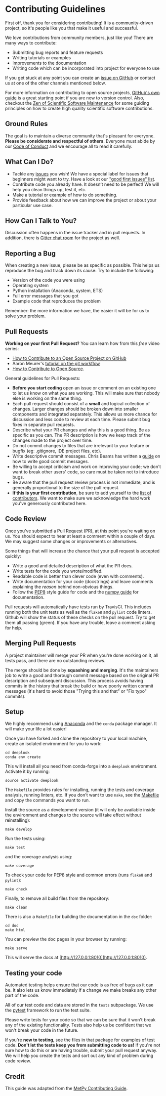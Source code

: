 # Contributing Guidelines

First off, thank you for considering contributing!
It is a community-driven project, so it's people like you that make it useful
and successful.

We love contributions from community members, just like you!
There are many ways to contribute:

* Submitting bug reports and feature requests
* Writing tutorials or examples
* Improvements to the documentation
* Writing code which can be incorporated into project for everyone to use

If you get stuck at
any point you can create an
[issue on GitHub](https://github.com/fatiando/deeplook/issues)
or contact us at one of the other channels mentioned below.

For more information on contributing to open source projects,
[GitHub's own guide](https://guides.github.com/activities/contributing-to-open-source/)
is a great starting point if you are new to version control.
Also, checkout the
[Zen of Scientific Software Maintenance](https://jrleeman.github.io/ScientificSoftwareMaintenance/)
for some guiding principles on how to create high quality scientific software contributions.


## Ground Rules

The goal is to maintain a diverse community that's pleasant for everyone.
**Please be considerate and respectful of others**.
Everyone must abide by our [Code of Conduct](CODE_OF_CONDUCT.md) and we
encourage all to read it carefully.


## What Can I Do?

* Tackle any [issues](https://github.com/fatiando/deeplook/issues)
  you wish! We have a special label for issues that beginners might want to
  try. Have a look at our
  ["good first issues" list](https://github.com/fatiando/deeplook/issues?q=is%3Aissue+is%3Aopen+label%3A%22good+first+issue%22).
* Contribute code you already have. It doesn’t need to be perfect! We will help
  you clean things up, test it, etc.
* Make a tutorial or example of how to do something.
* Provide feedback about how we can improve the project or about your
  particular use case.


## How Can I Talk to You?

Discussion often happens in the issue tracker and in pull requests.
In addition, there is
[Gitter chat room](https://gitter.im/fatiando/deeplook)
for the project as well.


## Reporting a Bug

When creating a new issue, please be as specific as possible.
This helps us reproduce the bug and track down its cause.
Try to include the following:

* Version of the code you were using
* Operating system
* Python installation (Anaconda, system, ETS)
* Full error messages that you got
* Example code that reproduces the problem

Remember: the more information we have, the easier it will be for us to solve
your problem.


## Pull Requests

**Working on your first Pull Request?**
You can learn how from this *free* video series:

* [How to Contribute to an Open Source Project on GitHub](https://egghead.io/courses/how-to-contribute-to-an-open-source-project-on-github)
* Aaron Meurer's [tutorial on the git workflow](http://www.asmeurer.com/git-workflow/)
* [How to Contribute to Open Source](https://opensource.guide/how-to-contribute/).

General guidelines for Pull Requests:

* **Before you start coding** open an issue or comment on an existing one to
  let us know on what you are working. This will make sure that nobody else is
  working on the same thing.
* Each pull request should consist of a **small** and logical collection of
  changes.
  Larger changes should be broken down into smaller components and integrated
  separately.
  This allows us more chance for discussion and less code to review at each
  time.
  Please submit bug fixes in separate pull requests.
* Describe what your PR changes and why this is a good thing. Be as specific as
  you can. The PR description is how we keep track of the changes made to the
  project over time.
* Do not commit changes to files that are irrelevant to your feature or bugfix
  (eg: .gitignore, IDE project files, etc).
* Write descriptive commit messages.  Chris Beams has written a
  [guide](https://chris.beams.io/posts/git-commit/) on how to write good commit
  messages.
* Be willing to accept criticism and work on improving your code; we don't want
  to break other users' code, so care must be taken not to introduce bugs.
* Be aware that the pull request review process is not immediate, and is
  generally proportional to the size of the pull request.
* **If this is your first contribution**, be sure to add yourself to the
  [list of contributors](AUTHORS.md). We want to make sure we acknowledge the
  hard work you've generously contributed here.


## Code Review

Once you've submitted a Pull Request (PR), at this point you're waiting on us.
You should expect to hear at least a comment within a couple of days.
We may suggest some changes or improvements or alternatives.

Some things that will increase the chance that your pull request is accepted
quickly:

* Write a good and detailed description of what the PR does.
* Write tests for the code you wrote/modified.
* Readable code is better than clever code (even with comments).
* Write documentation for your code (docstrings) and leave comments explaining
  the *reason* behind non-obvious things.
* Follow the [PEP8](http://pep8.org) style guide for code and the [numpy
  guide](https://github.com/numpy/numpy/blob/master/doc/HOWTO_DOCUMENT.rst.txt)
  for documentation.

Pull requests will automatically have tests run by TravisCI.
This includes running both the unit tests as well as the `flake8` and `pylint`
code linters.
Github will show the status of these checks on the pull request.
Try to get them all passing (green).
If you have any trouble, leave a comment asking for help.


## Merging Pull Requests

A project maintainer will merge your PR when you're done working on it, all
tests pass, and there are no outstanding reviews.

The merge should be done by **squashing and merging**.
It's the maintainers job
to write a good and thorough commit message based on the original PR
description and subsequent discussion.
This process avoids
having commits in the history that break the build or have poorly written
commit messages (it's hard to avoid those "Trying this and that" or "Fix typo"
commits).


## Setup

We highly recommend using
[Anaconda](https://www.anaconda.com/download/)
and the `conda` package manager.
It will make your life a lot easier!

Once you have forked and clone the repository to your local machine,
create an isolated environment for you to work:

    cd deeplook
    conda env create

This will install all you need from conda-forge into a `deeplook`
environment.
Activate it by running:

    source activate deeplook

The `Makefile` provides rules for installing, running the tests and coverage
analysis, running linters, etc.
If you don't want to use `make`, see the [Makefile](Makefile) and copy the
commands you want to run.

Install the source as a development version (it will only be available
inside the environment and changes to the source will take effect without
reinstalling):

    make develop

Run the tests using:

    make test

and the coverage analysis using:

    make coverage

To check your code for PEP8 style and common errors (runs `flake8` and
`pylint`):

    make check

Finally, to remove all build files from the repository:

    make clean

There is also a `Makefile` for building the documentation in the `doc` folder:

    cd doc
    make html

You can preview the doc pages in your browser by running:

    make serve

This will serve the docs at [http://127.0.0.1:8010](http://127.0.0.1:8010).


## Testing your code

Automated testing helps ensure that our code is as free of bugs as it can be.
It also lets us know immediately if a change we make breaks any other part of
the code.

All of our test code and data are stored in the `tests` subpackage.
We use the [pytest](https://pytest.org/) framework to run the test suite.

Please write tests for your code so that we can be sure that it won't break any
of the existing functionality.
Tests also help us be confident that we won't break your code in the future.

If you're **new to testing**, see the files in that package for examples of
test code.
**Don't let the tests keep you from submitting code to us!**
If you're not sure how to do this or are having trouble, submit your pull
request anyway.
We will help you create the tests and sort out any kind of problem during code
review.


## Credit

This guide was adapted from the [MetPy Contributing
Guide](https://github.com/Unidata/MetPy/blob/master/CONTRIBUTING.md).
